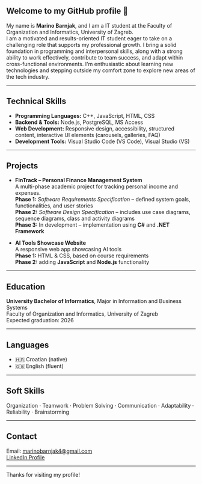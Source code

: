 ## Welcome to my GitHub profile 👋

My name is **Marino Barnjak**, and I am a IT student at the Faculty of Organization and Informatics, University of Zagreb.  
I am a motivated and results-oriented IT student eager to take on a challenging role that supports my professional growth. I bring a solid foundation in programming  and interpersonal skills, along with a strong ability to work effectively, contribute to team success, and adapt within cross-functional environments. I'm enthusiastic about learning new technologies and stepping outside my comfort zone to explore new areas of the tech industry.


---

## Technical Skills

- **Programming Languages:** C++, JavaScript, HTML, CSS  
- **Backend & Tools:** Node.js, PostgreSQL, MS Access  
- **Web Development:** Responsive design, accessibility, structured content, interactive UI elements (carousels, galleries, FAQ)
- **Development Tools:** Visual Studio Code (VS Code), Visual Studio (VS) 

---

## Projects

- **FinTrack – Personal Finance Management System**  
  A multi-phase academic project for tracking personal income and expenses.  
  **Phase 1:** *Software Requirements Specification* – defined system goals, functionalities, and user stories  
  **Phase 2:** *Software Design Specification* – includes use case diagrams, sequence diagrams, class and activity diagrams  
  **Phase 3:** In development – implementation using **C#** and **.NET Framework**


- **AI Tools Showcase Website**  
  A responsive web app showcasing AI tools  
  **Phase 1:** HTML & CSS, based on course requirements  
  **Phase 2:** adding **JavaScript** and **Node.js** functionality

---

## Education

**University Bachelor of Informatics**, Major in Information and Business Systems  
Faculty of Organization and Informatics, University of Zagreb  
Expected graduation: 2026

---

## Languages

- 🇭🇷 Croatian (native)  
- 🇬🇧 English (fluent)

---

## Soft Skills

Organization · Teamwork · Problem Solving · Communication · Adaptability · Reliability · Brainstorming 

---

## Contact

Email: marinobarnjak4@gmail.com  
[LinkedIn Profile](https://www.linkedin.com/in/marino-barnjak-aa4326305)

---

Thanks for visiting my profile! 
